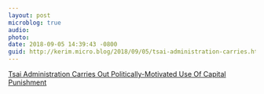 ```yaml
---
layout: post
microblog: true
audio: 
photo: 
date: 2018-09-05 14:39:43 -0800
guid: http://kerim.micro.blog/2018/09/05/tsai-administration-carries.html
---
```

[Tsai Administration Carries Out Politically-Motivated Use Of Capital Punishment](https://newbloommag.net/2018/09/03/tsai-death-penalty/)
